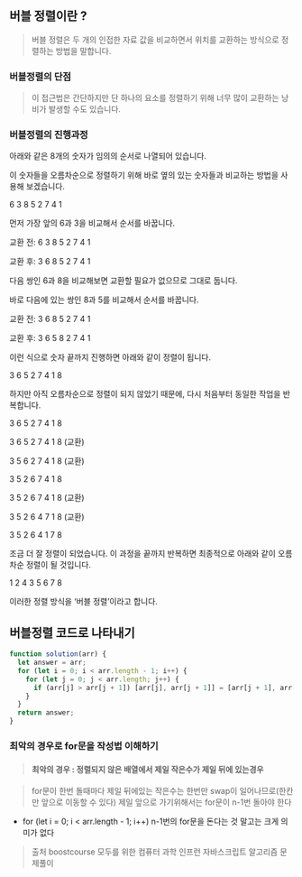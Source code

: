 ## 버블 정렬이란 ?

> 버블 정렬은 두 개의 인접한 자료 값을 비교하면서 위치를 교환하는 방식으로 정렬하는 방법을 말합니다.

### 버블정렬의 단점

> 이 접근법은 간단하지만 단 하나의 요소를 정렬하기 위해 너무 많이 교환하는 낭비가 발생할 수도 있습니다.

### 버블정렬의 진행과정

아래와 같은 8개의 숫자가 임의의 순서로 나열되어 있습니다.

이 숫자들을 오름차순으로 정렬하기 위해 바로 옆의 있는 숫자들과 비교하는 방법을 사용해 보겠습니다.

6 3 8 5 2 7 4 1

먼저 가장 앞의 6과 3을 비교해서 순서를 바꿉니다.

교환 전: 6 3 8 5 2 7 4 1

교환 후: 3 6 8 5 2 7 4 1

다음 쌍인 6과 8을 비교해보면 교환할 필요가 없으므로 그대로 둡니다.

바로 다음에 있는 쌍인 8과 5를 비교해서 순서를 바꿉니다.

교환 전: 3 6 8 5 2 7 4 1

교환 후: 3 6 5 8 2 7 4 1

이런 식으로 숫자 끝까지 진행하면 아래와 같이 정렬이 됩니다.

3 6 5 2 7 4 1 8

하지만 아직 오름차순으로 정렬이 되지 않았기 때문에, 다시 처음부터 동일한 작업을 반복합니다.

3 6 5 2 7 4 1 8

3 6 5 2 7 4 1 8 (교환)

3 5 6 2 7 4 1 8 (교환)

3 5 2 6 7 4 1 8

3 5 2 6 7 4 1 8 (교환)

3 5 2 6 4 7 1 8 (교환)

3 5 2 6 4 1 7 8

조금 더 잘 정렬이 되었습니다. 이 과정을 끝까지 반복하면 최종적으로 아래와 같이 오름차순 정렬이 될 것입니다.

1 2 4 3 5 6 7 8

이러한 정렬 방식을 ‘버블 정렬’이라고 합니다.

## 버블정렬 코드로 나타내기

```js
function solution(arr) {
  let answer = arr;
  for (let i = 0; i < arr.length - 1; i++) {
    for (let j = 0; j < arr.length; j++) {
      if (arr[j] > arr[j + 1]) [arr[j], arr[j + 1]] = [arr[j + 1], arr[j]];
    }
  }
  return answer;
}
```

### 최악의 경우로 for문을 작성법 이해하기

> #### 최악의 경우 : 정렬되지 않은 배열에서 제일 작은수가 제일 뒤에 있는경우

> for문이 한번 돌때마다 제일 뒤에있는 작은수는 한번만 swap이 일어나므로(한칸만 앞으로 이동할 수 있다) 제일 앞으로 가기위해서는 for문이 n-1번 돌아야 한다

- for (let i = 0; i < arr.length - 1; i++) n-1번의 for문을 돈다는 것 말고는 크게 의미가 없다

> 출처 boostcourse 모두를 위한 컴퓨터 과학
> 인프런 자바스크립트 알고리즘 문제풀이
